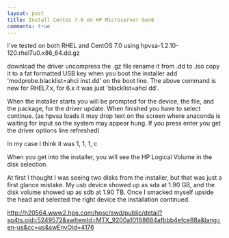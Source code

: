 ```yaml
---
layout: post
title: Install Centos 7.0 on HP Microserver Gen8
comments: true
---
```

I've tested on both RHEL and CentOS 7.0 using hpvsa-1.2.10-120.rhel7u0.x86_64.dd.gz

download the driver
uncompress the .gz file
rename it from .dd to .iso
copy it to a fat formatted USB key
when you boot the installer add 'modprobe.blacklist=ahci inst.dd' on the boot line.
The above command is new for RHEL7.x, for 6.x it was just 'blacklist=ahci dd'.

When the installer starts you will be prompted for the device, the file, and the package, for the driver update. When finished you have to select continue. (as hpvsa loads it may drop text on the screen where anaconda is waiting for input so the system may appear hung. If you press enter you get the driver options line refreshed)

In my case I think it was 1, 1, 1, c

When you get into the installer, you will see the HP Logical Volume in the disk selection.

At first I thought I was seeing two disks from the installer, but that was just a first glance mistake. My usb device showed up as sda at 1.90 GB, and the disk volume showed up as sdb at 1.90 TB. Once I smacked myself upside the head and selected the right device the installation continued.


http://h20564.www2.hpe.com/hpsc/swd/public/detail?sp4ts.oid=5249572&swItemId=MTX_9200a10168684afbbb4efce88a&lang=en-us&cc=us&swEnvOid=4176
